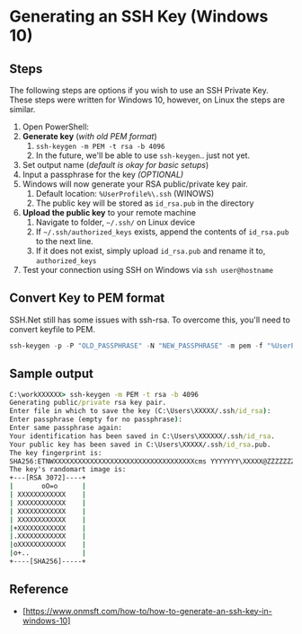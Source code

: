 # Generating an SSH Key (Windows 10)

## Steps

The following steps are options if you wish to use an SSH Private Key. These steps were written for Windows 10, however, on Linux the steps are similar.

1. Open PowerShell:
2. **Generate key** (_with old PEM format_)
   1. `ssh-keygen -m PEM -t rsa -b 4096`
   2. In the future, we'll be able to use `ssh-keygen`.. just not yet.
3. Set output name (_default is okay for basic setups_)
4. Input a passphrase for the key _(OPTIONAL)_
5. Windows will now generate your RSA public/private key pair.
   1. Default location: `%UserProfile%\.ssh` (WINOWS)
   2. The public key will be stored as `id_rsa.pub` in the directory
6. **Upload the public key** to your remote machine
   1. Navigate to folder, `~/.ssh/` on Linux device
   2. If `~/.ssh/authorized_keys` exists, append the contents of `id_rsa.pub` to the next line.
   3. If it does not exist, simply upload `id_rsa.pub` and rename it to, `authorized_keys`
7. Test your connection using SSH on Windows via `ssh user@hostname`

## Convert Key to PEM format

SSH.Net still has some issues with ssh-rsa. To overcome this, you'll need to convert keyfile to PEM.

```powershell
ssh-keygen -p -P "OLD_PASSPHRASE" -N "NEW_PASSPHRASE" -m pem -f "%UserProfile%\.ssh\id_rsa"
```

## Sample output

```cmd
C:\workXXXXXX> ssh-keygen -m PEM -t rsa -b 4096
Generating public/private rsa key pair.
Enter file in which to save the key (C:\Users\XXXXX/.ssh/id_rsa):
Enter passphrase (empty for no passphrase):
Enter same passphrase again:
Your identification has been saved in C:\Users\XXXXXX/.ssh/id_rsa.
Your public key has been saved in C:\Users\XXXXX/.ssh/id_rsa.pub.
The key fingerprint is:
SHA256:ETNWXXXXXXXXXXXXXXXXXXXXXXXXXXXXXXXXXXXcms YYYYYYY\XXXXX@ZZZZZZZZ
The key's randomart image is:
+---[RSA 3072]----+
|       oO=o      |
| XXXXXXXXXXXX    |
| XXXXXXXXXXXX    |
| XXXXXXXXXXXX    |
| XXXXXXXXXXXX    |
|+XXXXXXXXXXXX    |
|.XXXXXXXXXXXX    |
|oXXXXXXXXXXXX    |
|o+..             |
+----[SHA256]-----+
```

## Reference

* [https://www.onmsft.com/how-to/how-to-generate-an-ssh-key-in-windows-10]
